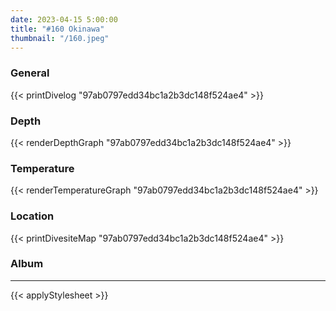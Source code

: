 ```yaml
---
date: 2023-04-15 5:00:00
title: "#160 Okinawa"
thumbnail: "/160.jpeg"
---
```


### General

{{< printDivelog "97ab0797edd34bc1a2b3dc148f524ae4" >}}

### Depth

{{< renderDepthGraph "97ab0797edd34bc1a2b3dc148f524ae4" >}}

### Temperature

{{< renderTemperatureGraph "97ab0797edd34bc1a2b3dc148f524ae4" >}}

### Location

{{< printDivesiteMap "97ab0797edd34bc1a2b3dc148f524ae4" >}}

### Album

<center>
</center>

---

{{< applyStylesheet >}}
